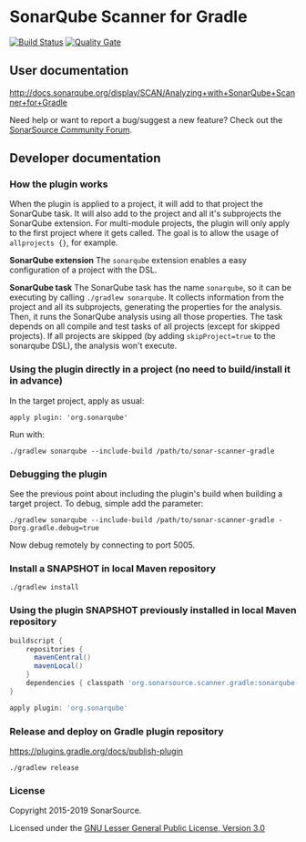 # SonarQube Scanner for Gradle

[![Build Status](https://travis-ci.org/SonarSource/sonar-scanner-gradle.svg?branch=master)](https://travis-ci.org/SonarSource/sonar-scanner-gradle) [![Quality Gate](https://next.sonarqube.com/sonarqube/api/project_badges/measure?project=org.sonarsource.scanner.gradle%3Asonarqube-gradle-plugin&metric=alert_status)](https://next.sonarqube.com/sonarqube/dashboard?id=org.sonarsource.scanner.gradle%3Asonarqube-gradle-plugin)

## User documentation

http://docs.sonarqube.org/display/SCAN/Analyzing+with+SonarQube+Scanner+for+Gradle

Need help or want to report a bug/suggest a new feature? Check out the [SonarSource Community Forum](https://community.sonarsource.com/).

## Developer documentation

### How the plugin works
When the plugin is applied to a project, it will add to that project the SonarQube task. It will also add to the project and all it's subprojects the SonarQube extension.
For multi-module projects, the plugin will only apply to the first project where it gets called. The goal is to allow the usage of `allprojects {}`, for example.

**SonarQube extension**
The `sonarqube` extension enables a easy configuration of a project with the DSL.

**SonarQube task**
The SonarQube task has the name `sonarqube`, so it can be executing by calling `./gradlew sonarqube`. It collects information from the project and all its subprojects, generating the properties for the analysis. Then, it runs the SonarQube analysis using all those properties.
The task depends on all compile and test tasks of all projects (except for skipped projects).
If all projects are skipped (by adding `skipProject=true` to the sonarqube DSL), the analysis won't execute.

  


### Using the plugin directly in a project (no need to build/install it in advance)

In the target project, apply as usual:
```
apply plugin: 'org.sonarqube'
```

Run with:
```
./gradlew sonarqube --include-build /path/to/sonar-scanner-gradle
```

### Debugging the plugin
See the previous point about including the plugin's build when building a target project.
To debug, simple add the parameter:
```
./gradlew sonarqube --include-build /path/to/sonar-scanner-gradle -Dorg.gradle.debug=true
```

Now debug remotely by connecting to port 5005.


### Install a SNAPSHOT in local Maven repository

    ./gradlew install

### Using the plugin SNAPSHOT previously installed in local Maven repository

```groovy
buildscript {
    repositories { 
      mavenCentral()
      mavenLocal()
    }
    dependencies { classpath 'org.sonarsource.scanner.gradle:sonarqube-gradle-plugin:<THE VERSION>' }
}

apply plugin: 'org.sonarqube'
```

### Release and deploy on Gradle plugin repository

https://plugins.gradle.org/docs/publish-plugin

    ./gradlew release


### License

Copyright 2015-2019 SonarSource.

Licensed under the [GNU Lesser General Public License, Version 3.0](http://www.gnu.org/licenses/lgpl.txt)
